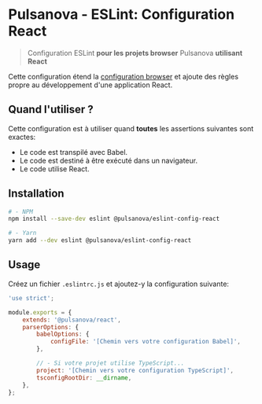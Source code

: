 # Pulsanova - ESLint: Configuration React

> Configuration ESLint __pour les projets browser__ Pulsanova __utilisant React__

Cette configuration étend la [configuration browser](../browser) et ajoute des règles propre
au développement d'une application React.

## Quand l'utiliser ?

Cette configuration est à utiliser quand __toutes__ les assertions suivantes sont exactes:
- Le code est transpilé avec Babel.
- Le code est destiné à être exécuté dans un navigateur.
- Le code utilise React.

## Installation

```bash
# - NPM
npm install --save-dev eslint @pulsanova/eslint-config-react

# - Yarn
yarn add --dev eslint @pulsanova/eslint-config-react
```

## Usage

Créez un fichier `.eslintrc.js` et ajoutez-y la configuration suivante:

```js
'use strict';

module.exports = {
    extends: '@pulsanova/react',
    parserOptions: {
        babelOptions: {
            configFile: '[Chemin vers votre configuration Babel]',
        },

        // - Si votre projet utilise TypeScript...
        project: '[Chemin vers votre configuration TypeScript]',
        tsconfigRootDir: __dirname,
    },
};
```

